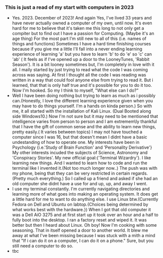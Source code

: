 ### This is just a read of my start with computers in 2023
* Yes. 2023. December of 2023! And again Yes, I've lived 33 years and have never actually owned a computer of my own, until now. It's even hard for me to believe that it's taken me this long to not only get a compiter but to find out I have a passion for Computing. (Maybe it's an age thing) For the most part I'm still new to all of this (i.e. names of things and functions) Sometimes I have a hard time finishing courses because if you give me a little I'll fall into a never ending learning experience of learning 'a' but you have to learn 'b' to do 'e' so 'c' can 'ab' ( It feels as if I've opened up a door to the LooneyTunes, 'Rabbit Season'). It is a bit looney sometimes but, I'm completely in love with it all. I maily started by just trying to read what the code I was coming across was saying. At first I thought all the code I was reading was written in a way that could fool anyone else from trying to read it. But i learned, that that is only half true and it's possible for you to do it too. Now I'm hooked. So my I think to myself, "What else can I do?"
* Well I have been doing nothing but trying to learn as much as i possibly can.(Honestly, I love the different learning experience given when you may have to do things yourself. I'm a hands on kinda person.) So with me, it all started with the installation of Kali Linux. (Dual Booted along side Windows10.) Now I'm not sure but it may need to be mentioned that intelligence varies from person to person and I am extremem\ly thankful that I have the gift of common sense and the ability to learn new things, pretty easily.( It varies between topics) I may not have touched a computer since I was 16, but that doesn't mean I didnt have a basic undestanding of how to operate one. My interests have been in Psychology {i.e.'Study of Brain Function' and 'Personality Derivative'} My other interests incuded the subjects of Science, Astronomy and 'Conspiracy Stories'. My new official goal:{'Terminal Wizardry'}. I like learning new things. And I wanted to learn how to code and run the terminal like I invented it.(Not too much longer now..) The push was with my phone, being that they can be very restricted in certain regards.(Pretty much everything.) So I called up a friend and asked if she had an old computer she didnt have a use for and up, up, and away I went.
* I use my terminal constantly. I'm currently navigating directories and learning more of what goes into making an operating system. It does get a little hard for me to want to do anything else. I use Linux btw.(Currently Fedora on Dell and Ubuntu on labtop.{Choices being determined by what works best with the hardware.}) When I got that old computer it was a Dell AiO 3275 and at first start up it took over an hour and a half to fully boot into the desktop. I ran a factory reset and wiped it. It was better but then I heard about Linux. Oh boy! Now I'm cooking with some seasoning. That in itself opened a door to another world. It blew me away at what I've been missing because I was stuck with a mith a mind that "If i can do it on a computer, I can do it on a phone." Sure, but you still need a computer to do so.
* tbc
